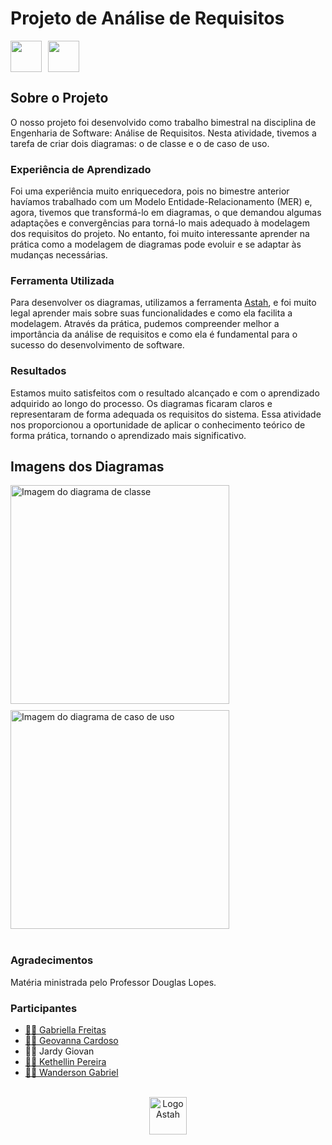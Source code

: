 # Projeto de Análise de Requisitos

<div style="display: flex; gap: 10px;">
  <img height="50px" src="https://github.com/gsfgabi/ProjetoAnalisedeRequisitos/assets/89532466/bf4c7b55-f147-4970-b543-a89de6a726f1"/> 
  <img height="50px" src="https://github.com/gsfgabi/ProjetoAnalisedeRequisitos/assets/89532466/c47d6746-f970-471d-989b-10b62fdfd5ee"/>
</div>

## Sobre o Projeto

O nosso projeto foi desenvolvido como trabalho bimestral na disciplina de Engenharia de Software: Análise de Requisitos. Nesta atividade, tivemos a tarefa de criar dois diagramas: o de classe e o de caso de uso.

### Experiência de Aprendizado

Foi uma experiência muito enriquecedora, pois no bimestre anterior havíamos trabalhado com um Modelo Entidade-Relacionamento (MER) e, agora, tivemos que transformá-lo em diagramas, o que demandou algumas adaptações e convergências para torná-lo mais adequado à modelagem dos requisitos do projeto. No entanto, foi muito interessante aprender na prática como a modelagem de diagramas pode evoluir e se adaptar às mudanças necessárias.

### Ferramenta Utilizada

Para desenvolver os diagramas, utilizamos a ferramenta [Astah](https://astah.net/), e foi muito legal aprender mais sobre suas funcionalidades e como ela facilita a modelagem. Através da prática, pudemos compreender melhor a importância da análise de requisitos e como ela é fundamental para o sucesso do desenvolvimento de software.

### Resultados

Estamos muito satisfeitos com o resultado alcançado e com o aprendizado adquirido ao longo do processo. Os diagramas ficaram claros e representaram de forma adequada os requisitos do sistema. Essa atividade nos proporcionou a oportunidade de aplicar o conhecimento teórico de forma prática, tornando o aprendizado mais significativo.

## Imagens dos Diagramas

<div style="display: flex; flex-wrap: wrap; gap: 10px;">
  <img height="350px" src="https://github.com/gsfgabi/ProjetoAnalisedeRequisitos/assets/89532466/991035be-8e03-456f-bcfe-c0e7688b79e7" alt="Imagem do diagrama de classe"/> 
  <img height="350px" width="350px" src="https://github.com/gsfgabi/ProjetoAnalisedeRequisitos/assets/89532466/f609616c-e923-4758-8f87-495dc69b9f09" alt="Imagem do diagrama de caso de uso"/> 
</div>

<br>

### Agradecimentos

Matéria ministrada pelo Professor Douglas Lopes.

### Participantes

- [👩‍💻 Gabriella Freitas](https://github.com/gsfgabi)
- [👩‍💻 Geovanna Cardoso](https://github.com/GiihCardoso)
- 👨‍💻 Jardy Giovan
- [👩‍💻 Kethellin Pereira](https://github.com/Kethellin)
- [👨‍💻 Wanderson Gabriel](https://github.com/WandersonGabri)

<br>

<div style="text-align: center;">
  <img height="60px" src="https://github.com/gsfgabi/ProjetoAnalisedeRequisitos/assets/89532466/ba456b87-1d53-4b52-a037-34c77a7c75cf" alt="Logo Astah"/>
</div>
